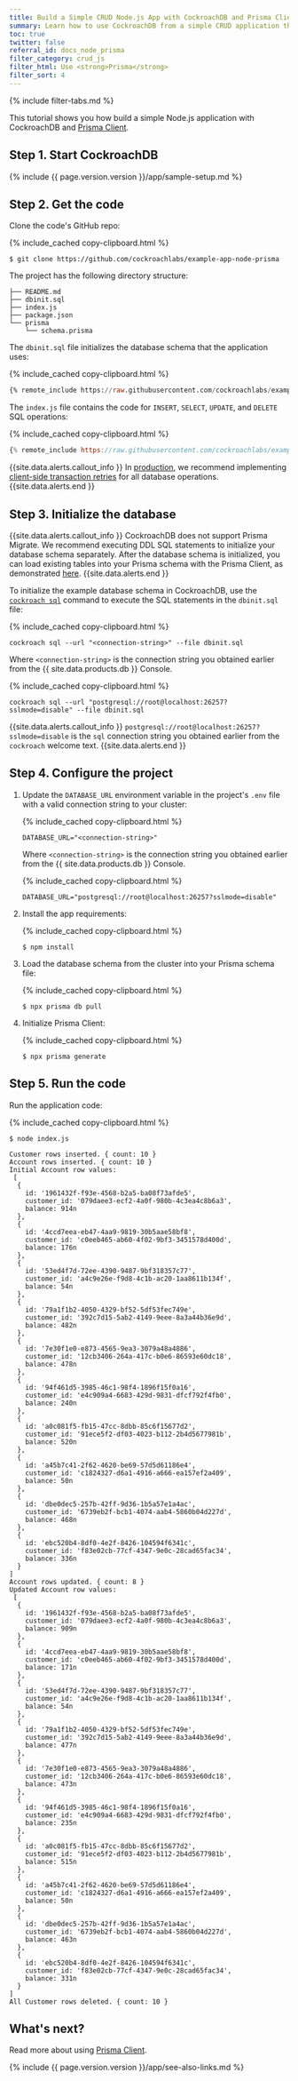 ```yaml
---
title: Build a Simple CRUD Node.js App with CockroachDB and Prisma Client
summary: Learn how to use CockroachDB from a simple CRUD application that uses the Prisma Client ORM.
toc: true
twitter: false
referral_id: docs_node_prisma
filter_category: crud_js
filter_html: Use <strong>Prisma</strong>
filter_sort: 4
---
```


{% include filter-tabs.md %}

This tutorial shows you how build a simple Node.js application with CockroachDB and [Prisma Client](https://www.prisma.io).

## Step 1. Start CockroachDB

{% include {{ page.version.version }}/app/sample-setup.md %}

## Step 2. Get the code

Clone the code's GitHub repo:

{% include_cached copy-clipboard.html %}
~~~ shell
$ git clone https://github.com/cockroachlabs/example-app-node-prisma
~~~

The project has the following directory structure:

~~~
├── README.md
├── dbinit.sql
├── index.js
├── package.json
└── prisma
    └── schema.prisma
~~~

The `dbinit.sql` file initializes the database schema that the application uses:

{% include_cached copy-clipboard.html %}
~~~ sql
{% remote_include https://raw.githubusercontent.com/cockroachlabs/example-app-node-prisma/main/dbinit.sql %}
~~~

The `index.js` file contains the code for `INSERT`, `SELECT`, `UPDATE`, and `DELETE` SQL operations:

{% include_cached copy-clipboard.html %}
~~~ js
{% remote_include https://raw.githubusercontent.com/cockroachlabs/example-app-node-prisma/main/index.js %}
~~~

{{site.data.alerts.callout_info }}
In [production](recommended-production-settings.html#transaction-retries), we recommend implementing [client-side transaction retries](transactions.html#client-side-intervention) for all database operations.
{{site.data.alerts.end }}

## Step 3. Initialize the database

{{site.data.alerts.callout_info }}
CockroachDB does not support Prisma Migrate. We recommend executing DDL SQL statements to initialize your database schema separately. After the database schema is initialized, you can load existing tables into your Prisma schema with the Prisma Client, as demonstrated [here](https://www.prisma.io/docs/concepts/components/introspection).
{{site.data.alerts.end }}

To initialize the example database schema in CockroachDB, use the [`cockroach sql`](cockroach-sql.html) command to execute the SQL statements in the `dbinit.sql` file:

<div class="filter-content" markdown="1" data-scope="cockroachcloud">

{% include_cached copy-clipboard.html %}
~~~ shell
cockroach sql --url "<connection-string>" --file dbinit.sql
~~~

Where `<connection-string>` is the connection string you obtained earlier from the {{ site.data.products.db }} Console.

</div>

<div class="filter-content" markdown="1" data-scope="local">

{% include_cached copy-clipboard.html %}
~~~ shell
cockroach sql --url "postgresql://root@localhost:26257?sslmode=disable" --file dbinit.sql
~~~

{{site.data.alerts.callout_info }}
`postgresql://root@localhost:26257?sslmode=disable` is the `sql` connection string you obtained earlier from the `cockroach` welcome text.
{{site.data.alerts.end }}

</div>

## Step 4. Configure the project

1. Update the `DATABASE_URL` environment variable in the project's `.env` file with a valid connection string to your cluster:

    <div class="filter-content" markdown="1" data-scope="cockroachcloud">

    {% include_cached copy-clipboard.html %}
    ~~~
    DATABASE_URL="<connection-string>"
    ~~~

    Where `<connection-string>` is the connection string you obtained earlier from the {{ site.data.products.db }} Console.

    </div>

    <div class="filter-content" markdown="1" data-scope="local">

    {% include_cached copy-clipboard.html %}
    ~~~
    DATABASE_URL="postgresql://root@localhost:26257?sslmode=disable"
    ~~~

    </div>

1. Install the app requirements:

    {% include_cached copy-clipboard.html %}
    ~~~ shell
    $ npm install
    ~~~

1. Load the database schema from the cluster into your Prisma schema file:

    {% include_cached copy-clipboard.html %}
    ~~~ shell
    $ npx prisma db pull
    ~~~

1. Initialize Prisma Client:

    {% include_cached copy-clipboard.html %}
    ~~~ shell
    $ npx prisma generate
    ~~~

## Step 5. Run the code

Run the application code:

{% include_cached copy-clipboard.html %}
~~~ shell
$ node index.js
~~~

~~~
Customer rows inserted. { count: 10 }
Account rows inserted. { count: 10 }
Initial Account row values:
 [
  {
    id: '1961432f-f93e-4568-b2a5-ba08f73afde5',
    customer_id: '079daee3-ecf2-4a0f-980b-4c3ea4c8b6a3',
    balance: 914n
  },
  {
    id: '4ccd7eea-eb47-4aa9-9819-30b5aae58bf8',
    customer_id: 'c0eeb465-ab60-4f02-9bf3-3451578d400d',
    balance: 176n
  },
  {
    id: '53ed4f7d-72ee-4390-9487-9bf318357c77',
    customer_id: 'a4c9e26e-f9d8-4c1b-ac20-1aa8611b134f',
    balance: 54n
  },
  {
    id: '79a1f1b2-4050-4329-bf52-5df53fec749e',
    customer_id: '392c7d15-5ab2-4149-9eee-8a3a44b36e9d',
    balance: 482n
  },
  {
    id: '7e30f1e0-e873-4565-9ea3-3079a48a4886',
    customer_id: '12cb3406-264a-417c-b0e6-86593e60dc18',
    balance: 478n
  },
  {
    id: '94f461d5-3985-46c1-98f4-1896f15f0a16',
    customer_id: 'e4c909a4-6683-429d-9831-dfcf792f4fb0',
    balance: 240n
  },
  {
    id: 'a0c081f5-fb15-47cc-8dbb-85c6f15677d2',
    customer_id: '91ece5f2-df03-4023-b112-2b4d5677981b',
    balance: 520n
  },
  {
    id: 'a45b7c41-2f62-4620-be69-57d5d61186e4',
    customer_id: 'c1824327-d6a1-4916-a666-ea157ef2a409',
    balance: 50n
  },
  {
    id: 'dbe0dec5-257b-42ff-9d36-1b5a57e1a4ac',
    customer_id: '6739eb2f-bcb1-4074-aab4-5860b04d227d',
    balance: 468n
  },
  {
    id: 'ebc520b4-8df0-4e2f-8426-104594f6341c',
    customer_id: 'f83e02cb-77cf-4347-9e0c-28cad65fac34',
    balance: 336n
  }
]
Account rows updated. { count: 8 }
Updated Account row values:
 [
  {
    id: '1961432f-f93e-4568-b2a5-ba08f73afde5',
    customer_id: '079daee3-ecf2-4a0f-980b-4c3ea4c8b6a3',
    balance: 909n
  },
  {
    id: '4ccd7eea-eb47-4aa9-9819-30b5aae58bf8',
    customer_id: 'c0eeb465-ab60-4f02-9bf3-3451578d400d',
    balance: 171n
  },
  {
    id: '53ed4f7d-72ee-4390-9487-9bf318357c77',
    customer_id: 'a4c9e26e-f9d8-4c1b-ac20-1aa8611b134f',
    balance: 54n
  },
  {
    id: '79a1f1b2-4050-4329-bf52-5df53fec749e',
    customer_id: '392c7d15-5ab2-4149-9eee-8a3a44b36e9d',
    balance: 477n
  },
  {
    id: '7e30f1e0-e873-4565-9ea3-3079a48a4886',
    customer_id: '12cb3406-264a-417c-b0e6-86593e60dc18',
    balance: 473n
  },
  {
    id: '94f461d5-3985-46c1-98f4-1896f15f0a16',
    customer_id: 'e4c909a4-6683-429d-9831-dfcf792f4fb0',
    balance: 235n
  },
  {
    id: 'a0c081f5-fb15-47cc-8dbb-85c6f15677d2',
    customer_id: '91ece5f2-df03-4023-b112-2b4d5677981b',
    balance: 515n
  },
  {
    id: 'a45b7c41-2f62-4620-be69-57d5d61186e4',
    customer_id: 'c1824327-d6a1-4916-a666-ea157ef2a409',
    balance: 50n
  },
  {
    id: 'dbe0dec5-257b-42ff-9d36-1b5a57e1a4ac',
    customer_id: '6739eb2f-bcb1-4074-aab4-5860b04d227d',
    balance: 463n
  },
  {
    id: 'ebc520b4-8df0-4e2f-8426-104594f6341c',
    customer_id: 'f83e02cb-77cf-4347-9e0c-28cad65fac34',
    balance: 331n
  }
]
All Customer rows deleted. { count: 10 }
~~~

## What's next?

Read more about using [Prisma Client](https://www.prisma.io/docs/).

{% include {{ page.version.version }}/app/see-also-links.md %}
